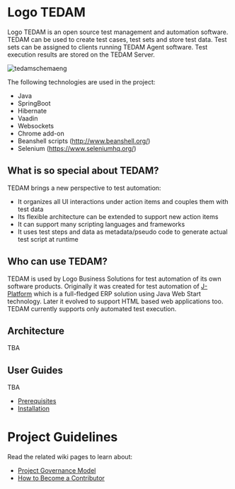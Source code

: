 # Logo TEDAM
Logo TEDAM is an open source test management and automation software. TEDAM can be used to create test cases, test sets and store test data. Test sets can be assigned to clients running TEDAM Agent software. Test execution results are stored on the TEDAM Server. 

![tedamschemaeng](https://user-images.githubusercontent.com/44693634/48532853-1db52180-e8b3-11e8-8f12-45e7e858379c.png)

The following technologies are used in the project:

- Java 
- SpringBoot
- Hibernate
- Vaadin
- Websockets
- Chrome add-on
- Beanshell scripts (http://www.beanshell.org/)
- Selenium (https://www.seleniumhq.org/)

## What is so special about TEDAM?
TEDAM brings a new perspective to test automation:
- It organizes all UI interactions under action items and couples them with test data
- Its flexible architecture can be extended to support new action items
- It can support many scripting languages and frameworks
- It uses test steps and data as metadata/pseudo code to generate actual test script at runtime

## Who can use TEDAM?
TEDAM is used by Logo Business Solutions for test automation of its own software products. Originally it was created for test automation of [J-Platform](http://www.logo.com.tr/en/solutions/erp-solutions/j-platform) which is a full-fledged ERP solution using Java Web Start technology. Later it evolved to support HTML based web applications too. TEDAM currently supports only automated test execution. 

## Architecture
TBA

## User Guides
TBA
- [Prerequisites](https://github.com/logobs/tedam/wiki/Prerequisites)
- [Installation](https://github.com/logobs/tedam/wiki/Installation)

# Project Guidelines
Read the related wiki pages to learn about:
- [Project Governance Model](https://github.com/logobs/tedam/wiki/Project-Governance-Model)
- [How to Become a Contributor](https://github.com/logobs/tedam/wiki/How-to-Become-a-Contributor)

